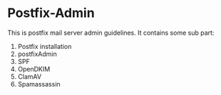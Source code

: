 Postfix-Admin
=============
This is postfix mail server admin guidelines. It contains some sub part:
1. Postfix installation
2. postfixAdmin
3. SPF
4. OpenDKIM
5. ClamAV
6. Spamassassin
